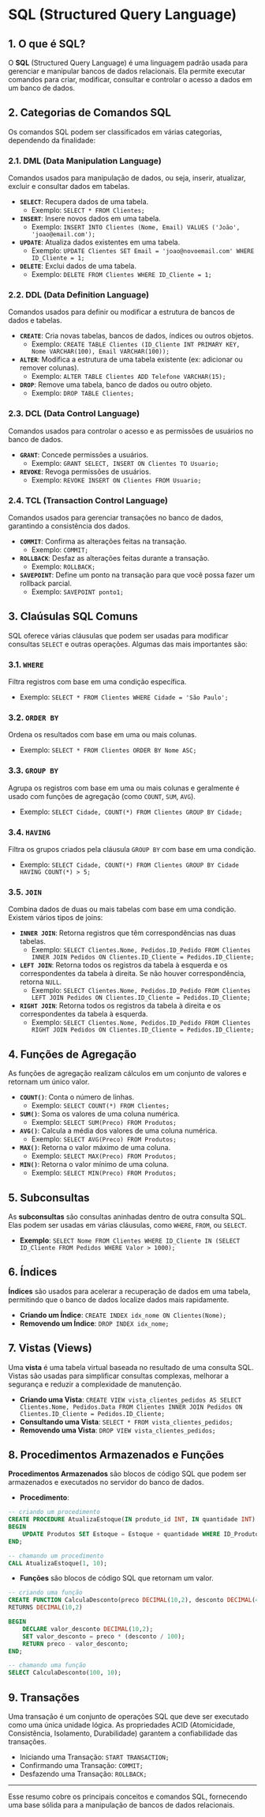 # SQL (Structured Query Language)

## 1. O que é SQL?
O **SQL** (Structured Query Language) é uma linguagem padrão usada para gerenciar e manipular bancos de dados relacionais. Ela permite executar comandos para criar, modificar, consultar e controlar o acesso a dados em um banco de dados.

## 2. Categorias de Comandos SQL
Os comandos SQL podem ser classificados em várias categorias, dependendo da finalidade:

### 2.1. DML (Data Manipulation Language)
Comandos usados para manipulação de dados, ou seja, inserir, atualizar, excluir e consultar dados em tabelas.

- **`SELECT`**: Recupera dados de uma tabela.
  - Exemplo: `SELECT * FROM Clientes;`
- **`INSERT`**: Insere novos dados em uma tabela.
  - Exemplo: `INSERT INTO Clientes (Nome, Email) VALUES ('João', 'joao@email.com');`
- **`UPDATE`**: Atualiza dados existentes em uma tabela.
  - Exemplo: `UPDATE Clientes SET Email = 'joao@novoemail.com' WHERE ID_Cliente = 1;`
- **`DELETE`**: Exclui dados de uma tabela.
  - Exemplo: `DELETE FROM Clientes WHERE ID_Cliente = 1;`

### 2.2. DDL (Data Definition Language)
Comandos usados para definir ou modificar a estrutura de bancos de dados e tabelas.

- **`CREATE`**: Cria novas tabelas, bancos de dados, índices ou outros objetos.
  - Exemplo: `CREATE TABLE Clientes (ID_Cliente INT PRIMARY KEY, Nome VARCHAR(100), Email VARCHAR(100));`
- **`ALTER`**: Modifica a estrutura de uma tabela existente (ex: adicionar ou remover colunas).
  - Exemplo: `ALTER TABLE Clientes ADD Telefone VARCHAR(15);`
- **`DROP`**: Remove uma tabela, banco de dados ou outro objeto.
  - Exemplo: `DROP TABLE Clientes;`

### 2.3. DCL (Data Control Language)
Comandos usados para controlar o acesso e as permissões de usuários no banco de dados.

- **`GRANT`**: Concede permissões a usuários.
  - Exemplo: `GRANT SELECT, INSERT ON Clientes TO Usuario;`
- **`REVOKE`**: Revoga permissões de usuários.
  - Exemplo: `REVOKE INSERT ON Clientes FROM Usuario;`

### 2.4. TCL (Transaction Control Language)
Comandos usados para gerenciar transações no banco de dados, garantindo a consistência dos dados.

- **`COMMIT`**: Confirma as alterações feitas na transação.
  - Exemplo: `COMMIT;`
- **`ROLLBACK`**: Desfaz as alterações feitas durante a transação.
  - Exemplo: `ROLLBACK;`
- **`SAVEPOINT`**: Define um ponto na transação para que você possa fazer um rollback parcial.
  - Exemplo: `SAVEPOINT ponto1;`

## 3. Claúsulas SQL Comuns
SQL oferece várias cláusulas que podem ser usadas para modificar consultas `SELECT` e outras operações. Algumas das mais importantes são:

### 3.1. `WHERE`
Filtra registros com base em uma condição específica.
- Exemplo: `SELECT * FROM Clientes WHERE Cidade = 'São Paulo';`

### 3.2. `ORDER BY`
Ordena os resultados com base em uma ou mais colunas.
- Exemplo: `SELECT * FROM Clientes ORDER BY Nome ASC;`

### 3.3. `GROUP BY`
Agrupa os registros com base em uma ou mais colunas e geralmente é usado com funções de agregação (como `COUNT`, `SUM`, `AVG`).
- Exemplo: `SELECT Cidade, COUNT(*) FROM Clientes GROUP BY Cidade;`

### 3.4. `HAVING`
Filtra os grupos criados pela cláusula `GROUP BY` com base em uma condição.
- Exemplo: `SELECT Cidade, COUNT(*) FROM Clientes GROUP BY Cidade HAVING COUNT(*) > 5;`

### 3.5. `JOIN`
Combina dados de duas ou mais tabelas com base em uma condição. Existem vários tipos de joins:
- **`INNER JOIN`**: Retorna registros que têm correspondências nas duas tabelas.
  - Exemplo: `SELECT Clientes.Nome, Pedidos.ID_Pedido FROM Clientes INNER JOIN Pedidos ON Clientes.ID_Cliente = Pedidos.ID_Cliente;`
- **`LEFT JOIN`**: Retorna todos os registros da tabela à esquerda e os correspondentes da tabela à direita. Se não houver correspondência, retorna `NULL`.
  - Exemplo: `SELECT Clientes.Nome, Pedidos.ID_Pedido FROM Clientes LEFT JOIN Pedidos ON Clientes.ID_Cliente = Pedidos.ID_Cliente;`
- **`RIGHT JOIN`**: Retorna todos os registros da tabela à direita e os correspondentes da tabela à esquerda.
  - Exemplo: `SELECT Clientes.Nome, Pedidos.ID_Pedido FROM Clientes RIGHT JOIN Pedidos ON Clientes.ID_Cliente = Pedidos.ID_Cliente;`

## 4. Funções de Agregação
As funções de agregação realizam cálculos em um conjunto de valores e retornam um único valor.

- **`COUNT()`**: Conta o número de linhas.
  - Exemplo: `SELECT COUNT(*) FROM Clientes;`
- **`SUM()`**: Soma os valores de uma coluna numérica.
  - Exemplo: `SELECT SUM(Preco) FROM Produtos;`
- **`AVG()`**: Calcula a média dos valores de uma coluna numérica.
  - Exemplo: `SELECT AVG(Preco) FROM Produtos;`
- **`MAX()`**: Retorna o valor máximo de uma coluna.
  - Exemplo: `SELECT MAX(Preco) FROM Produtos;`
- **`MIN()`**: Retorna o valor mínimo de uma coluna.
  - Exemplo: `SELECT MIN(Preco) FROM Produtos;`

## 5. Subconsultas
As **subconsultas** são consultas aninhadas dentro de outra consulta SQL. Elas podem ser usadas em várias cláusulas, como `WHERE`, `FROM`, ou `SELECT`.

- **Exemplo**: `SELECT Nome FROM Clientes WHERE ID_Cliente IN (SELECT ID_Cliente FROM Pedidos WHERE Valor > 1000);`

## 6. Índices
**Índices** são usados para acelerar a recuperação de dados em uma tabela, permitindo que o banco de dados localize dados mais rapidamente.

- **Criando um Índice**: `CREATE INDEX idx_nome ON Clientes(Nome);`
- **Removendo um Índice**: `DROP INDEX idx_nome;`

## 7. Vistas (Views)
Uma **vista** é uma tabela virtual baseada no resultado de uma consulta SQL. Vistas são usadas para simplificar consultas complexas, melhorar a segurança e reduzir a complexidade de manutenção.

- **Criando uma Vista**: `CREATE VIEW vista_clientes_pedidos AS SELECT Clientes.Nome, Pedidos.Data FROM Clientes INNER JOIN Pedidos ON Clientes.ID_Cliente = Pedidos.ID_Cliente;`
- **Consultando uma Vista**: `SELECT * FROM vista_clientes_pedidos;`
- **Removendo uma Vista**: `DROP VIEW vista_clientes_pedidos;`

## 8. Procedimentos Armazenados e Funções
**Procedimentos Armazenados** são blocos de código SQL que podem ser armazenados e executados no servidor do banco de dados.

- **Procedimento**: 
```sql
-- criando um procedimento
CREATE PROCEDURE AtualizaEstoque(IN produto_id INT, IN quantidade INT)
BEGIN
    UPDATE Produtos SET Estoque = Estoque + quantidade WHERE ID_Produto = produto_id;
END;

-- chamando um procedimento
CALL AtualizaEstoque(1, 10);
```

- **Funções** são blocos de código SQL que retornam um valor.

```sql
-- criando uma função
CREATE FUNCTION CalculaDesconto(preco DECIMAL(10,2), desconto DECIMAL(4,2))
RETURNS DECIMAL(10,2)

BEGIN
    DECLARE valor_desconto DECIMAL(10,2);
    SET valor_desconto = preco * (desconto / 100);
    RETURN preco - valor_desconto;
END;

-- chamando uma função
SELECT CalculaDesconto(100, 10);
```

## 9. Transações

Uma transação é um conjunto de operações SQL que deve ser executado como uma única unidade lógica. As propriedades ACID (Atomicidade, Consistência, Isolamento, Durabilidade) garantem a confiabilidade das transações.

- Iniciando uma Transação: `START TRANSACTION;`
- Confirmando uma Transação: `COMMIT;`
- Desfazendo uma Transação: `ROLLBACK;`

---

Esse resumo cobre os principais conceitos e comandos SQL, fornecendo uma base sólida para a manipulação de bancos de dados relacionais.